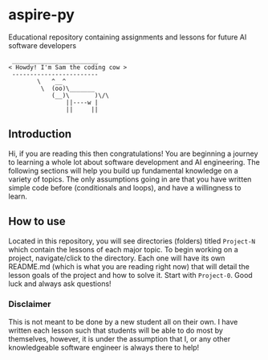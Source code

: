 # aspire-py
Educational repository containing assignments and lessons for future AI software developers

```
 ________________________ 
< Howdy! I'm Sam the coding cow >
 ------------------------ 
        \   ^__^
         \  (oo)\_______
            (__)\       )\/\
                ||----w |
                ||     ||
```

## Introduction
Hi, if you are reading this then congratulations! You are beginning a journey to learning a whole lot about software development and AI engineering.
The following sections will help you build up fundamental knowledge on a variety of topics. The only assumptions going in are that you have written simple 
code before (conditionals and loops), and have a willingness to learn.

## How to use
Located in this repository, you will see directories (folders) titled `Project-N` which contain the lessons of each major topic. To begin working on a project, navigate/click to the directory. Each one will have its own README.md (which is what you are reading right now) that will detail the lesson goals of the project and
how to solve it. Start with `Project-0`. Good luck and always ask questions!

### Disclaimer
This is not meant to be done by a new student all on their own. I have written each lesson such that students will be able to do most by themselves, however, it is under the assumption that I, or any other knowledgeable software engineer is always there to help!

